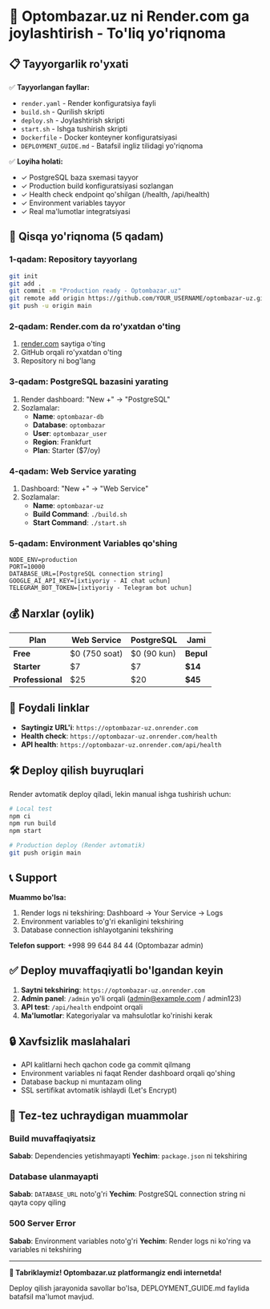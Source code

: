 # 🚀 Optombazar.uz ni Render.com ga joylashtirish - To'liq yo'riqnoma

## 📋 Tayyorgarlik ro'yxati

✅ **Tayyorlangan fayllar:**
- `render.yaml` - Render konfiguratsiya fayli
- `build.sh` - Qurilish skripti
- `deploy.sh` - Joylashtirish skripti
- `start.sh` - Ishga tushirish skripti
- `Dockerfile` - Docker konteyner konfiguratsiyasi
- `DEPLOYMENT_GUIDE.md` - Batafsil ingliz tilidagi yo'riqnoma

✅ **Loyiha holati:**
- ✓ PostgreSQL baza sxemasi tayyor
- ✓ Production build konfiguratsiyasi sozlangan
- ✓ Health check endpoint qo'shilgan (/health, /api/health)
- ✓ Environment variables tayyor
- ✓ Real ma'lumotlar integratsiyasi

## 🏁 Qisqa yo'riqnoma (5 qadam)

### 1-qadam: Repository tayyorlang
```bash
git init
git add .
git commit -m "Production ready - Optombazar.uz"
git remote add origin https://github.com/YOUR_USERNAME/optombazar-uz.git
git push -u origin main
```

### 2-qadam: Render.com da ro'yxatdan o'ting
1. [render.com](https://render.com) saytiga o'ting
2. GitHub orqali ro'yxatdan o'ting
3. Repository ni bog'lang

### 3-qadam: PostgreSQL bazasini yarating
1. Render dashboard: "New +" → "PostgreSQL"
2. Sozlamalar:
   - **Name**: `optombazar-db`
   - **Database**: `optombazar`
   - **User**: `optombazar_user`
   - **Region**: Frankfurt
   - **Plan**: Starter ($7/oy)

### 4-qadam: Web Service yarating
1. Dashboard: "New +" → "Web Service"
2. Sozlamalar:
   - **Name**: `optombazar-uz`
   - **Build Command**: `./build.sh`
   - **Start Command**: `./start.sh`

### 5-qadam: Environment Variables qo'shing
```
NODE_ENV=production
PORT=10000
DATABASE_URL=[PostgreSQL connection string]
GOOGLE_AI_API_KEY=[ixtiyoriy - AI chat uchun]
TELEGRAM_BOT_TOKEN=[ixtiyoriy - Telegram bot uchun]
```

## 💰 Narxlar (oylik)

| Plan | Web Service | PostgreSQL | Jami |
|------|-------------|------------|------|
| **Free** | $0 (750 soat) | $0 (90 kun) | **Bepul** |
| **Starter** | $7 | $7 | **$14** |
| **Professional** | $25 | $20 | **$45** |

## 🔗 Foydali linklar

- **Saytingiz URL'i**: `https://optombazar-uz.onrender.com`
- **Health check**: `https://optombazar-uz.onrender.com/health`
- **API health**: `https://optombazar-uz.onrender.com/api/health`

## 🛠️ Deploy qilish buyruqlari

Render avtomatik deploy qiladi, lekin manual ishga tushirish uchun:

```bash
# Local test
npm ci
npm run build
npm start

# Production deploy (Render avtomatik)
git push origin main
```

## 📞 Support

**Muammo bo'lsa:**
1. Render logs ni tekshiring: Dashboard → Your Service → Logs
2. Environment variables to'g'ri ekanligini tekshiring
3. Database connection ishlayotganini tekshiring

**Telefon support**: +998 99 644 84 44 (Optombazar admin)

## ✅ Deploy muvaffaqiyatli bo'lgandan keyin

1. **Saytni tekshiring**: `https://optombazar-uz.onrender.com`
2. **Admin panel**: `/admin` yo'li orqali (admin@example.com / admin123)
3. **API test**: `/api/health` endpoint orqali
4. **Ma'lumotlar**: Kategoriyalar va mahsulotlar ko'rinishi kerak

## 🔒 Xavfsizlik maslahalari

- API kalitlarni hech qachon code ga commit qilmang
- Environment variables ni faqat Render dashboard orqali qo'shing
- Database backup ni muntazam oling
- SSL sertifikat avtomatik ishlaydi (Let's Encrypt)

## 🚨 Tez-tez uchraydigan muammolar

### Build muvaffaqiyatsiz
**Sabab**: Dependencies yetishmayapti
**Yechim**: `package.json` ni tekshiring

### Database ulanmayapti
**Sabab**: `DATABASE_URL` noto'g'ri
**Yechim**: PostgreSQL connection string ni qayta copy qiling

### 500 Server Error
**Sabab**: Environment variables noto'g'ri
**Yechim**: Render logs ni ko'ring va variables ni tekshiring

---

**🎉 Tabriklaymiz! Optombazar.uz platformangiz endi internetda!**

Deploy qilish jarayonida savollar bo'lsa, DEPLOYMENT_GUIDE.md faylida batafsil ma'lumot mavjud.